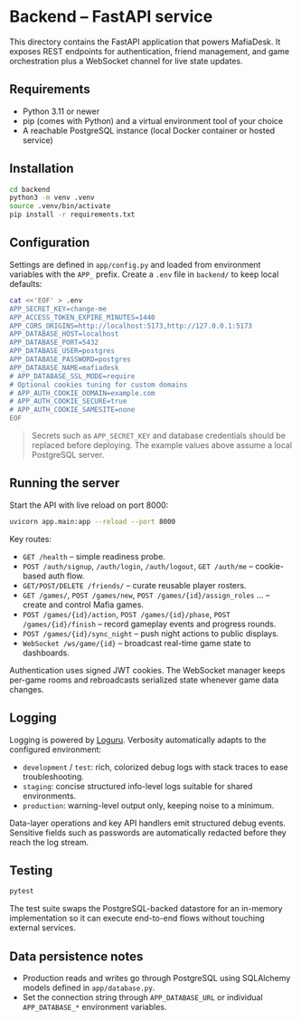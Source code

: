# Backend – FastAPI service

This directory contains the FastAPI application that powers MafiaDesk. It exposes REST endpoints for authentication, friend management, and game orchestration plus a WebSocket channel for live state updates.

## Requirements

- Python 3.11 or newer
- pip (comes with Python) and a virtual environment tool of your choice
- A reachable PostgreSQL instance (local Docker container or hosted service)

## Installation

```bash
cd backend
python3 -m venv .venv
source .venv/bin/activate
pip install -r requirements.txt
```

## Configuration

Settings are defined in `app/config.py` and loaded from environment variables with the `APP_` prefix. Create a `.env` file in `backend/` to keep local defaults:

```bash
cat <<'EOF' > .env
APP_SECRET_KEY=change-me
APP_ACCESS_TOKEN_EXPIRE_MINUTES=1440
APP_CORS_ORIGINS=http://localhost:5173,http://127.0.0.1:5173
APP_DATABASE_HOST=localhost
APP_DATABASE_PORT=5432
APP_DATABASE_USER=postgres
APP_DATABASE_PASSWORD=postgres
APP_DATABASE_NAME=mafiadesk
# APP_DATABASE_SSL_MODE=require
# Optional cookies tuning for custom domains
# APP_AUTH_COOKIE_DOMAIN=example.com
# APP_AUTH_COOKIE_SECURE=true
# APP_AUTH_COOKIE_SAMESITE=none
EOF
```

> Secrets such as `APP_SECRET_KEY` and database credentials should be replaced before deploying. The example values above assume a local PostgreSQL server.

## Running the server

Start the API with live reload on port 8000:

```bash
uvicorn app.main:app --reload --port 8000
```

Key routes:

- `GET /health` – simple readiness probe.
- `POST /auth/signup`, `/auth/login`, `/auth/logout`, `GET /auth/me` – cookie-based auth flow.
- `GET/POST/DELETE /friends/` – curate reusable player rosters.
- `GET /games/`, `POST /games/new`, `POST /games/{id}/assign_roles` … – create and control Mafia games.
- `POST /games/{id}/action`, `POST /games/{id}/phase`, `POST /games/{id}/finish` – record gameplay events and progress rounds.
- `POST /games/{id}/sync_night` – push night actions to public displays.
- `WebSocket /ws/game/{id}` – broadcast real-time game state to dashboards.

Authentication uses signed JWT cookies. The WebSocket manager keeps per-game rooms and rebroadcasts serialized state whenever game data changes.

## Logging

Logging is powered by [Loguru](https://loguru.readthedocs.io). Verbosity automatically adapts to the configured environment:

- `development` / `test`: rich, colorized debug logs with stack traces to ease troubleshooting.
- `staging`: concise structured info-level logs suitable for shared environments.
- `production`: warning-level output only, keeping noise to a minimum.

Data-layer operations and key API handlers emit structured debug events. Sensitive fields such as passwords are automatically redacted before they reach the log stream.

## Testing

```bash
pytest
```

The test suite swaps the PostgreSQL-backed datastore for an in-memory implementation so it can execute end-to-end flows without touching external services.

## Data persistence notes

- Production reads and writes go through PostgreSQL using SQLAlchemy models defined in `app/database.py`.
- Set the connection string through `APP_DATABASE_URL` or individual `APP_DATABASE_*` environment variables.
